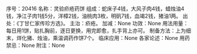 序号：20416
名称：灵验疥疮药饼
组成：蛇床子4钱，大风子肉4钱，蜡烛油4钱，净江子肉1钱5分，洋樟2钱，油桃肉3枚，明矾7钱，血竭2钱，猪油1两。
出处：《丁甘仁家传珍方选》。
主治：疥疮。
加减：None
功效：None
用法用量：每日用1饼，贴扎胸前，逐日更换，用完即愈，扎手背上亦可。
制备方法：上为细末，烊化猪、烛油，乘温调药作饼7个。
临床应用：None
各家论述：None
用药禁忌：None
附注：None
